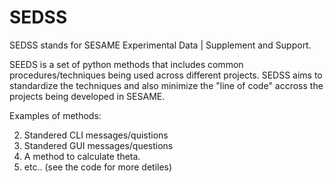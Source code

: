 # SEDSS

SEDSS stands for SESAME Experimental Data | Supplement and Support.

SEEDS is a set of python methods that includes common procedures/techniques being used across different projects. SEDSS aims to standardize the techniques and also minimize the "line of code" accross the projects being developed in SESAME. 

Examples of methods:

2. Standered CLI messages/quistions 
3. Standered GUI messages/questions 
4. A method to calculate theta. 
5. etc.. (see the code for more detiles)
